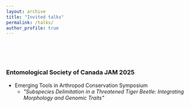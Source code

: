 ```yaml
---
layout: archive
title: "Invited talks"
permalink: /talks/
author_profile: true
---
```


<br><br><br>

### Entomological Society of Canada JAM 2025

* Emerging Tools in Arthropod Conservation Symposium
  * _"Subspecies Delimitation in a Threatened Tiger Beetle: Integrating Morphology and Genomic Traits"_


